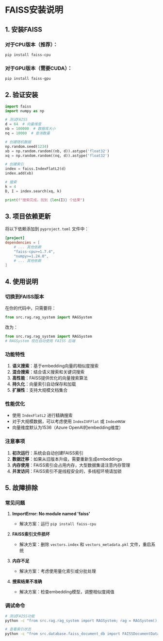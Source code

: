 # FAISS安装说明

## 1. 安装FAISS

### 对于CPU版本（推荐）：
```bash
pip install faiss-cpu
```

### 对于GPU版本（需要CUDA）：
```bash
pip install faiss-gpu
```

## 2. 验证安装

```python
import faiss
import numpy as np

# 测试FAISS
d = 64  # 向量维度
nb = 100000  # 数据库大小
nq = 10000  # 查询数量

# 创建随机数据
np.random.seed(1234)
xb = np.random.random((nb, d)).astype('float32')
xq = np.random.random((nq, d)).astype('float32')

# 创建索引
index = faiss.IndexFlatL2(d)
index.add(xb)

# 搜索
k = 4
D, I = index.search(xq, k)

print(f"搜索完成，找到 {len(I)} 个结果")
```

## 3. 项目依赖更新

将以下依赖添加到 `pyproject.toml` 文件中：

```toml
[project]
dependencies = [
    # ... 其他依赖
    "faiss-cpu>=1.7.4",
    "numpy>=1.24.0",
    # ... 其他依赖
]
```

## 4. 使用说明

### 切换到FAISS版本

在你的代码中，只需要将：
```python
from src.rag.rag_system import RAGSystem
```

改为：
```python
from src.rag.rag_system import RAGSystem
# RAGSystem 现在自动使用 FAISS 后端
```

### 功能特性

1. **语义搜索**：基于embedding向量的相似度搜索
2. **混合搜索**：结合语义搜索和关键词搜索
3. **高性能**：FAISS提供优化的向量搜索算法
4. **持久化**：向量索引自动保存和加载
5. **扩展性**：支持大规模文档集合

### 性能优化

- 使用 `IndexFlatL2` 进行精确搜索
- 对于大规模数据，可以考虑使用 `IndexIVFFlat` 或 `IndexHNSW`
- 向量维度默认为1536（Azure OpenAI的embedding维度）

### 注意事项

1. **初次运行**：系统会自动创建FAISS索引
2. **数据迁移**：如果从旧版本升级，需要重新生成embeddings
3. **内存使用**：FAISS索引会占用内存，大型数据集请注意内存管理
4. **并发访问**：FAISS索引不是线程安全的，多线程环境请加锁

## 5. 故障排除

### 常见问题

1. **ImportError: No module named 'faiss'**
   - 解决方案：运行 `pip install faiss-cpu`

2. **FAISS索引文件损坏**
   - 解决方案：删除 `vectors.index` 和 `vectors_metadata.pkl` 文件，重启系统

3. **内存不足**
   - 解决方案：考虑使用量化索引或分批处理

4. **搜索结果不准确**
   - 解决方案：检查embedding模型，调整相似度阈值

### 调试命令

```bash
# 测试FAISS功能
python -c "from src.rag.rag_system import RAGSystem; rag = RAGSystem(); print('FAISS ready!')"

# 查看索引状态
python -c "from src.database.faiss_document_db import FAISSDocumentDatabase; db = FAISSDocumentDatabase(); print(f'索引大小: {db.index.ntotal if db.index else 0}')"
```
